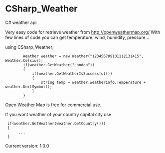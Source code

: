 # CSharp_Weather
C# weather api

Very easy code for retrieve weather from http://openweathermap.org/
With few lines of code you can get temperature, wind, humidity, pressure...


using CSharp_Weather;

            Weather weather = new Weather("123456789101112131415", Weather.Celsius);
            if(weather.GetWeather("London"))
            {
                if(weather.GetWeatherIsSuccessful())
                {
                    string temp = weather.weatherinfo.Temperature + weather.UnitSymbol();
                }
            }


Open Weather Map is free for commercial use.


If you want weather of your country capital city use

     if(weather.GetWeather(weather.GetCountry()))
     {
          ...  
     }



Current version: 1.0.0

